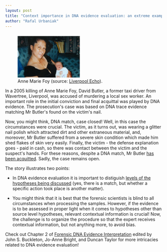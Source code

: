 ```yaml
---
layout: post
title: "Context importance in DNA evidence evaluation: an extreme example"
author: "Rafal Urbaniak"
---
```

<FIGURE>
<img src="../images/AnneMarieFoy.JPG" alt="Anne Marie Foy" width="200" style="float: center; padding: 10px 15px 0px 0px;"/>
<FIGCAPTION>Anne Marie Foy (source: <a href="https://www.liverpoolecho.co.uk/news/liverpool-news/david-butler-found-not-guilty-3352469">Liverpool Echo</a>).</FIGCAPTION>

</FIGURE>

In a 2005 killing  of Anne Marie Foy, David Butler, a former taxi driver from Wavertree, Liverpool, was accused of murdering a local sex worker. An important role in the initial conviction and final acquittal was played by DNA evidence. The prosecution's case was based on DNA trace evidence matching Mr Butler's found on the victim's nail.

Now, you might think, DNA match, case closed! Well, in this case the circumstances were crucial. The victim, as it turns out, was wearing a glitter nail polish which attracted dirt and other extraneous material, and, moreover, Mr Butler suffered from a severe skin condition which made him shed flakes of skin very easily. Finally, the victim - the defense explanation goes - paid in cash, so there was contact between the victim and the suspect's hands. For these reasons, despite a DNA match, Mr Butler [has been acquitted](https://www.liverpoolecho.co.uk/news/liverpool-news/david-butler-found-not-guilty-3352469). Sadly, the case remains open.

The story illustrates two points:

-  In DNA evidence evaluation it is important to distiguish [levels of the hypotheses being discussed](https://plato.stanford.edu/entries/legal-probabilism/#SourActiOffeLeveHypo) (yes, there is a match, but whether a specific action took place is another matter).

-   You might think that it is best that the forensic scientists is blind to all circumstances when processing the samples. However, if the evidence is to be assessed in proper light when it comes to hypotheses other than source level hypotheses, relevant contextual information is crucial! Now, the challenge is to organize the procedure so that the expert receives contextual information, but not anything more, to avoid bias.

Check out Chapter 2 of [Forensic DNA Evidence Interpretation](https://www.routledge.com/Forensic-DNA-Evidence-Interpretation/Buckleton-Bright-Taylor/p/book/9780367778101) edited by John S. Buckleton, Jo-Anne Bright, and Duncan Taylor for more intricacies related to DNA evidence evaluation!
